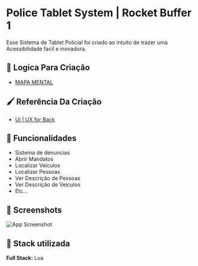 
# Police Tablet System | Rocket Buffer 1  

Esse Sistema de Tablet Policial foi criado ao intuito de trazer uma Acessibilidade facil e inovadora.




## 💭 Logica Para Criação

 - [ MAPA MENTAL](https://whimsical.com/police-tablet-PWNjbppnQ34yZ4qHGvqKxZ)


## 🖌 Referência Da Criação

 - [ UI | UX  for Back](https://www.figma.com/proto/wcESObwZCL0T7gXdvDyiiW/POLICE-TABLET-%5BINTERATIVE%5D---REDZ-STORE?page-id=0%3A1&node-id=2%3A8&viewport=134%2C498%2C0.1&scaling=min-zoom&starting-point-node-id=2%3A8)


## 🧰 Funcionalidades

- Sistema de denuncias
- Abrir Mandatos
- Localizar Veiculos
- Localizar Pessoas
- Ver Descrição de Pessoas
- Ver Descrição de Veiculos
- Etc...

## 🎨 Screenshots

![App Screenshot](![image](https://user-images.githubusercontent.com/106028307/223435935-39d0c1c6-8753-4000-8d32-713aca7879f9.png))


## 🔨 Stack utilizada

**Full Stack:** Lua
